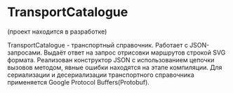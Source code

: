 # TransportCatalogue

(проект находится в разработке)

TransportCatalogue - транспортный справочник. Работает с JSON-запросами. Выдаёт ответ на запрос отрисовки маршрутов строкой SVG формата. Реализован конструктор JSON с использованием цепочки вызовов методом, явные ошибки находятся на этапе компиляции. Для сериализации и десериализации транспортного справочника применяется Google Protocol Buffers(Protobuf).
